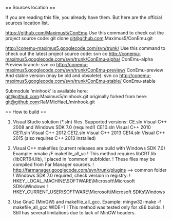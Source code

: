 ﻿== Sources location ==

If you are reading this file, you already have them.
But here are the official sources location list.

https://github.com/Maximus5/ConEmu
  Use this command to check out the project source code:
    git clone git@github.com:Maximus5/ConEmu.git

http://conemu-maximus5.googlecode.com/svn/trunk/
  Use this command to check out the latest project source code:
    svn co http://conemu-maximus5.googlecode.com/svn/trunk/ConEmu-alpha/ ConEmu-alpha
  Preview branch:
    svn co http://conemu-maximus5.googlecode.com/svn/trunk/ConEmu-preview/ ConEmu-preview
  And stable version (may be old and obsolete):
    svn co http://conemu-maximus5.googlecode.com/svn/trunk/ConEmu-stable/ ConEmu-stable

Submodule ‘minhook’ is available here:
  git@github.com:Maximus5/minhook.git
originally forked from here:
  git@github.com:RaMMicHaeL/minhook.git

== How to build ==

1. Visual Studio solution (*.sln) files. Supported versions:
   CE.sln    Visual C++ 2008 and Windows SDK 7.0 (required!)
   CE10.sln  Visual C++ 2010
   CE11.sln  Visual C++ 2012
   CE12.sln  Visual C++ 2013
   CE14.sln  Visual C++ 2015 (also requires C++ 2013 installed)

2. Visual C++ makefiles (current releases are build with Windows SDK 7.0)
   Example: nmake /F makefile_all_vc
   ! This method requires libCRT.lib (libCRT64.lib),
   ! placed in 'common' subfolder.
   ! These files may be compiled from Far Manager sources.
   ! http://farmanager.googlecode.com/svn/trunk/plugins  -->  common folder
   ! Windows SDK 7.0 required, check version in registry:
   ! HKEY_LOCAL_MACHINE\SOFTWARE\Microsoft\Microsoft SDKs\Windows
   ! HKEY_CURRENT_USER\SOFTWARE\Microsoft\Microsoft SDKs\Windows

3. Use GnuC (MinGW) and makefile_all_gcc.
   Example: mingw32-make -f makefile_all_gcc WIDE=1
   ! This method was tested only for x86 builds.
   ! Still has several limitations due to lack of MinGW headers.
